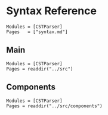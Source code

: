 # Syntax Reference

```@index
Modules = [CSTParser]
Pages   = ["syntax.md"]
```

## Main

```@autodocs
Modules = [CSTParser]
Pages = readdir("../src")
```

## Components

```@autodocs
Modules = [CSTParser]
Pages = readdir("../src/components")
```
